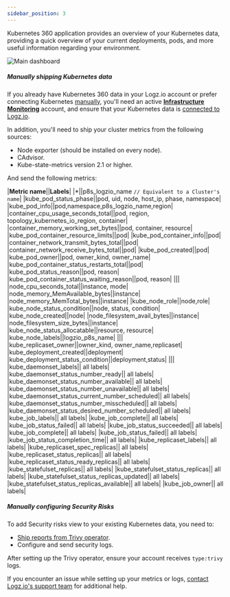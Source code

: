 ```yaml
---
sidebar_position: 3
---
```



<!-- #### Meet your dashboard

Your Kubernetes 360 dashboard includes an overview of your clusters and deployments' current status.

![K360 Overview](https://dytvr9ot2sszz.cloudfront.net/logz-docs/k360/k360-overview.png) -->

Kubernetes 360 application provides an overview of your Kubernetes data, providing a quick overview of your current deployments, pods, and more useful information regarding your environment.

![Main dashboard](https://dytvr9ot2sszz.cloudfront.net/logz-docs/k360/k360-main.png)






##### Manually shipping Kubernetes data


If you already have Kubernetes 360 data in your Logz.io account or prefer connecting Kubernetes [manually](https://app.logz.io/#/dashboard/send-your-data/collection?tag=all&collection=prometheus-sources), you'll need an active **[Infrastructure Monitoring](https://app.logz.io/#/dashboard/metrics)** account, and ensure that your Kubernetes data is [connected to Logz.io](https://app.logz.io/#/dashboard/send-your-data/agent/new).

In addition, you'll need to ship your cluster metrics from the following sources:

* Node exporter (should be installed on every node).
* CAdvisor.
* Kube-state-metrics version 2.1 or higher.

And send the following metrics:

|**Metric name**||**Labels**|
|*||p8s_logzio_name `// Equivalent to a Cluster's name`|
|kube_pod_status_phase||pod, uid, node, host_ip, phase, namespace|
|kube_pod_info||pod,namespace,p8s_logzio_name,region|
|container_cpu_usage_seconds_total||pod, region, topology_kubernetes_io_region, container|
|container_memory_working_set_bytes||pod, container, resource|
|kube_pod_container_resource_limits||pod|
|kube_pod_container_info||pod|
|container_network_transmit_bytes_total||pod|
|container_network_receive_bytes_total||pod|
|kube_pod_created||pod|
|kube_pod_owner||pod, owner_kind, owner_name|
|kube_pod_container_status_restarts_total||pod|
|kube_pod_status_reason||pod, reason|
|kube_pod_container_status_waiting_reason||pod, reason|
|||
|node_cpu_seconds_total||instance, mode|
|node_memory_MemAvailable_bytes||instance|
|node_memory_MemTotal_bytes||instance|
|kube_node_role||node,role|
|kube_node_status_condition||node, status, condition|
|kube_node_created||node|
|node_filesystem_avail_bytes||instance|
|node_filesystem_size_bytes||instance|
|kube_node_status_allocatable||resource, resource|
|kube_node_labels||logzio_p8s_name|
|||
|kube_replicaset_owner||owner_kind, owner_name,replicaset|
|kube_deployment_created||deployment|
|kube_deployment_status_condition||deployment,status|
|||
|kube_daemonset_labels|| all labels|
|kube_daemonset_status_number_ready|| all labels|
|kube_daemonset_status_number_available|| all labels|
|kube_daemonset_status_number_unavailable|| all labels|
|kube_daemonset_status_current_number_scheduled|| all labels|
|kube_daemonset_status_number_misscheduled|| all labels|
|kube_daemonset_status_desired_number_scheduled|| all labels|
|kube_job_labels|| all labels|
|kube_job_complete|| all labels|
|kube_job_status_failed|| all labels|
|kube_job_status_succeeded|| all labels|
|kube_job_complete|| all labels|
|kube_job_status_failed|| all labels|
|kube_job_status_completion_time|| all labels|
|kube_replicaset_labels|| all labels|
|kube_replicaset_spec_replicas|| all labels|
|kube_replicaset_status_replicas|| all labels|
|kube_replicaset_status_ready_replicas|| all labels|
|kube_statefulset_replicas|| all labels|
|kube_statefulset_status_replicas|| all labels|
|kube_statefulset_status_replicas_updated|| all labels|
|kube_statefulset_status_replicas_available|| all labels|
|kube_job_owner|| all labels|


##### Manually configuring Security Risks

To add Security risks view to your existing Kubernetes data, you need to:

* [Ship reports from Trivy operator](/shipping/log-sources/trivy.html).
* Configure and send security logs.

After setting up the Trivy operator, ensure your account receives `type:trivy` logs. 

<!-- 
After deploying the updated Helm chart, ensure you're sending the following logs:

|**Source**|**Log**|
|kubernetes|host_ip|
|kubernetes|container_name|
|kubernetes|pod_uid|
|kubernetes|deployment_name|
|kubernetes|pod_ip|
|kubernetes|node_name|
|kubernetes|resource_kind|
|kubernetes|resource_name|
|kubernetes|namespace_name|
|kubernetes|pod_name|
||severity|
||resource|
||title|
||env_id|
||vulnerabilityID|
||primaryLink|
-->

If you encounter an issue while setting up your metrics or logs, [contact Logz.io's support team](mailto:help@logz.io) for additional help.